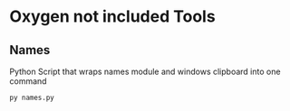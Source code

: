 # Oxygen not included Tools

## Names

Python Script that wraps names module and windows clipboard into one command
```bash=
py names.py
```
